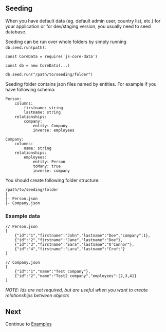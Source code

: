 ## Seeding

When you have default data (eg. default admin user, country list, etc.) for your application or for dev/staging version, you usually need to seed database.

Seeding can be run over whole folders by simply running `db.seed.run(path)`:


```
const CoreData = require('js-core-data')

const db = new CoreData(...)

db.seed.run("/path/to/seeding/folder")
```


Seeding folder contains json files named by entities. For example if you have following schema:

```
Person:
    columns:
        firstname: string
        lastname: string
    relationships:
        company:
            entity: Company
            inverse: employees

Company:
    columns:
        name: string
    relationships:
        employees:
            entity: Person
            toMany: true
            inverse: company
```

You should create following folder structure:

```
/path/to/seeding/folder
|
|- Person.json
|- Company.json
```

### Example data

```
// Person.json
[
    {"id":"1","firstname":"John","lastname":"Doe","company":1},
    {"id":"2","firstname":"Jane","lastname":"Doe"},
    {"id":"3","firstname":"Sara","lastname":"O'Connor"},
    {"id":"4","firstname":"Lara","lastname":"Croft"}
]
```

```
// Company.json
[
    {"id":"1","name":"Test company"},
    {"id":"2","name":"Test2 company","employees":[2,3,4]}
]
```

*NOTE: Ids are not required, but are useful when you want to create relationships between objects*

## Next

Continue to [Examples](examples.md)